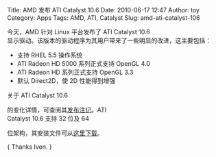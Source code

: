 Title: AMD 发布 ATI Catalyst 10.6
Date: 2010-06-17 12:47
Author: toy
Category: Apps
Tags: AMD, ATI, Catalyst
Slug: amd-ati-catalyst-106

今天，AMD 针对 Linux 平台发布了 ATI Catalyst 10.6  
显示驱动。该版本的驱动程序为其用户带来了一些明显的改进，这主要包括：

+ 支持 RHEL 5.5 操作系统  
+ ATI Radeon HD 5000 系列正式支持 OpenGL 4.0  
+ ATI Radeon HD 系列正式支持 OpenGL 3.3  
+ 默认 Direct2D，使 2D 性能得到增强

关于 ATI Catalyst 10.6  

的变化详情，可查阅其[发布注记](https://a248.e.akamai.net/f/674/9206/0/www2.ati.com/drivers/linux/catalyst\_106\_linux.pdf)。ATI  
Catalyst 10.6 支持 32 位及 64  

位架构，其安装文件可从[这里下载](https://a248.e.akamai.net/f/674/9206/0/www2.ati.com/drivers/linux/ati-driver-installer-10-6-x86.x86\_64.run)。

{ Thanks Iven. }
